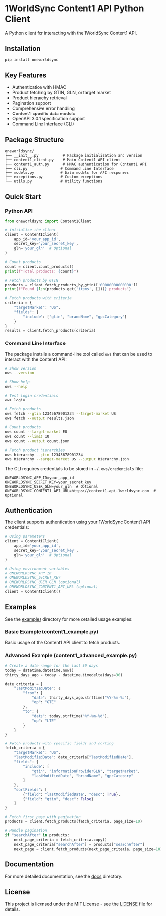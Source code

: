 # 1WorldSync Content1 API Python Client

A Python client for interacting with the 1WorldSync Content1 API.

## Installation

```bash
pip install oneworldsync
```

## Key Features

- Authentication with HMAC
- Product fetching by GTIN, GLN, or target market
- Product hierarchy retrieval
- Pagination support
- Comprehensive error handling
- Content1-specific data models
- OpenAPI 3.0.1 specification support
- Command Line Interface (CLI)

## Package Structure

```
oneworldsync/
├── __init__.py           # Package initialization and version
├── content1_client.py    # Main Content1 API client
├── content1_auth.py      # HMAC authentication for Content1 API
├── cli.py               # Command Line Interface
├── models.py            # Data models for API responses
├── exceptions.py        # Custom exceptions
└── utils.py             # Utility functions
```

## Quick Start

### Python API

```python
from oneworldsync import Content1Client

# Initialize the client
client = Content1Client(
    app_id='your_app_id',
    secret_key='your_secret_key',
    gln='your_gln'  # Optional
)

# Count products
count = client.count_products()
print(f"Total products: {count}")

# Fetch products by GTIN
products = client.fetch_products_by_gtin(['00000000000000'])
print(f"Found {len(products.get('items', []))} products")

# Fetch products with criteria
criteria = {
    "targetMarket": "US",
    "fields": {
        "include": ["gtin", "brandName", "gpcCategory"]
    }
}
results = client.fetch_products(criteria)
```

### Command Line Interface

The package installs a command-line tool called `ows` that can be used to interact with the Content1 API:

```bash
# Show version
ows --version

# Show help
ows --help

# Test login credentials
ows login

# Fetch products
ows fetch --gtin 12345678901234 --target-market US
ows fetch --output results.json

# Count products
ows count --target-market EU
ows count --limit 10
ows count --output count.json

# Fetch product hierarchies
ows hierarchy --gtin 12345678901234
ows hierarchy --target-market US --output hierarchy.json
```

The CLI requires credentials to be stored in `~/.ows/credentials` file:
```
ONEWORLDSYNC_APP_ID=your_app_id
ONEWORLDSYNC_SECRET_KEY=your_secret_key
ONEWORLDSYNC_USER_GLN=your_gln  # Optional
ONEWORLDSYNC_CONTENT1_API_URL=https://content1-api.1worldsync.com  # Optional
```

## Authentication

The client supports authentication using your 1WorldSync Content1 API credentials:

```python
# Using parameters
client = Content1Client(
    app_id='your_app_id',
    secret_key='your_secret_key',
    gln='your_gln'  # Optional
)

# Using environment variables
# ONEWORLDSYNC_APP_ID
# ONEWORLDSYNC_SECRET_KEY
# ONEWORLDSYNC_USER_GLN (optional)
# ONEWORLDSYNC_CONTENT1_API_URL (optional)
client = Content1Client()
```

## Examples

See the [examples](examples/) directory for more detailed usage examples:

### Basic Example (content1_example.py)
Basic usage of the Content1 API client to fetch products.

### Advanced Example (content1_advanced_example.py)
```python
# Create a date range for the last 30 days
today = datetime.datetime.now()
thirty_days_ago = today - datetime.timedelta(days=30)

date_criteria = {
    "lastModifiedDate": {
        "from": {
            "date": thirty_days_ago.strftime("%Y-%m-%d"),
            "op": "GTE"
        },
        "to": {
            "date": today.strftime("%Y-%m-%d"),
            "op": "LTE"
        }
    }
}

# Fetch products with specific fields and sorting
fetch_criteria = {
    "targetMarket": "US",
    "lastModifiedDate": date_criteria["lastModifiedDate"],
    "fields": {
        "include": [
            "gtin", "informationProviderGLN", "targetMarket",
            "lastModifiedDate", "brandName", "gpcCategory"
        ]
    },
    "sortFields": [
        {"field": "lastModifiedDate", "desc": True},
        {"field": "gtin", "desc": False}
    ]
}

# Fetch first page with pagination
products = client.fetch_products(fetch_criteria, page_size=10)

# Handle pagination
if "searchAfter" in products:
    next_page_criteria = fetch_criteria.copy()
    next_page_criteria["searchAfter"] = products["searchAfter"]
    next_page = client.fetch_products(next_page_criteria, page_size=10)
```

## Documentation

For more detailed documentation, see the [docs](docs/) directory.

## License

This project is licensed under the MIT License - see the [LICENSE](LICENSE) file for details.